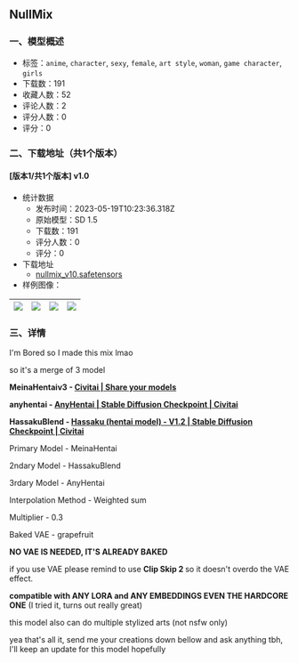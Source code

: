 ## NullMix
### 一、模型概述

- 标签：`anime`, `character`, `sexy`, `female`, `art style`, `woman`, `game character`, `girls`
- 下载数：191
- 收藏人数：52
- 评论人数：2
- 评分人数：0
- 评分：0

### 二、下载地址（共1个版本）

#### [版本1/共1个版本] v1.0

- 统计数据
  - 发布时间：2023-05-19T10:23:36.318Z
  - 原始模型：SD 1.5
  - 下载数：191
  - 评分人数：0
  - 评分：0
- 下载地址
  - [nullmix_v10.safetensors](https://civitai.com/api/download/models/74799)
- 样例图像：

| <img src="https://image.civitai.com/xG1nkqKTMzGDvpLrqFT7WA/484ffffb-f87e-494f-bd48-15e653ecebdf/width=450/851450.jpeg" /> | <img src="https://image.civitai.com/xG1nkqKTMzGDvpLrqFT7WA/01583d23-5d5d-4762-a8c6-1de359147855/width=450/836067.jpeg" /> | <img src="https://image.civitai.com/xG1nkqKTMzGDvpLrqFT7WA/01e429c2-e720-4c7c-a7c6-c40855c776df/width=450/851456.jpeg" /> | <img src="https://image.civitai.com/xG1nkqKTMzGDvpLrqFT7WA/16bea06f-c6c6-4f43-8c24-a7ac0200edf1/width=450/836068.jpeg" /> |
| ---- | ---- | ---- | ---- |


### 三、详情
<p>I'm Bored so I made this mix lmao</p><p>so it's a merge of 3 model</p><p></p><p><strong>MeinaHentaiv3 - </strong><a target="_blank" rel="ugc" href="https://civitai.com/models/12606/meinahentai"><strong>Civitai | Share your models</strong></a></p><p><strong>anyhentai - </strong><a target="_blank" rel="ugc" href="https://civitai.com/models/5706/anyhentai"><strong>AnyHentai | Stable Diffusion Checkpoint | Civitai</strong></a></p><p><strong>HassakuBlend - </strong><a target="_blank" rel="ugc" href="https://civitai.com/models/2583?modelVersionId=62528"><strong>Hassaku (hentai model) - V1.2 | Stable Diffusion Checkpoint | Civitai</strong></a></p><p></p><p>Primary Model - MeinaHentai</p><p>2ndary Model - HassakuBlend</p><p>3rdary Model - AnyHentai</p><p>Interpolation Method - Weighted sum</p><p>Multiplier - 0.3</p><p>Baked VAE - grapefruit</p><p></p><p><strong>NO VAE IS NEEDED, IT'S ALREADY BAKED</strong></p><p>if you use VAE please remind to use <strong>Clip Skip 2 </strong>so it doesn't overdo the VAE effect.</p><p><strong>compatible with ANY LORA and ANY EMBEDDINGS EVEN THE HARDCORE ONE</strong> (I tried it, turns out really great)</p><p></p><p>this model also can do multiple stylized arts (not nsfw only)</p><p></p><p>yea that's all it, send me your creations down bellow and ask anything tbh, I'll keep an update for this model hopefully</p>